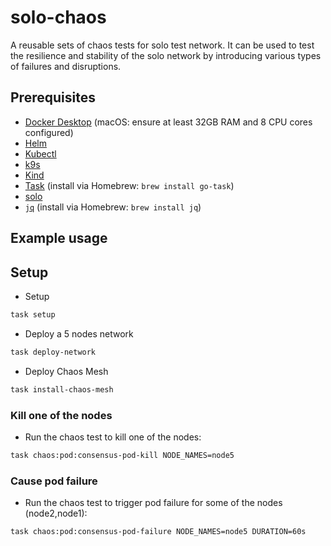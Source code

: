 # solo-chaos
A reusable sets of chaos tests for solo test network. It can be used to test the resilience and stability of the solo network by introducing various types of failures and disruptions.

## Prerequisites
- [Docker Desktop](https://www.docker.com/products/docker-desktop/) (macOS: ensure at least 32GB RAM and 8 CPU cores configured)
- [Helm](https://helm.sh/)
- [Kubectl](https://kubernetes.io/docs/tasks/tools/)
- [k9s](https://k9scli.io/)
- [Kind](https://kind.sigs.k8s.io/)
- [Task](https://taskfile.dev/) (install via Homebrew: `brew install go-task`)
- [solo](https://github.com/hiero/solo)
- [`jq`](https://stedolan.github.io/jq/) (install via Homebrew: `brew install jq`)

## Example usage

## Setup
- Setup
```bash
task setup 
```

- Deploy a 5 nodes network
```bash 
task deploy-network
```

- Deploy Chaos Mesh
```bash 
task install-chaos-mesh
```

### Kill one of the nodes
- Run the chaos test to kill one of the nodes:
```bash
task chaos:pod:consensus-pod-kill NODE_NAMES=node5
```

### Cause pod failure
- Run the chaos test to trigger pod failure for some of the nodes (node2,node1):
```bash
task chaos:pod:consensus-pod-failure NODE_NAMES=node5 DURATION=60s
```

